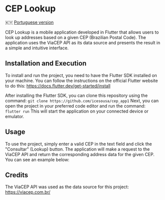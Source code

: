 # CEP Lookup
:cayman_islands:	[Portuguese version](#README.md)

CEP Lookup is a mobile application developed in Flutter that allows users to look up addresses based on a given CEP (Brazilian Postal Code). The application uses the ViaCEP API as its data source and presents the result in a simple and intuitive interface.

## Installation and Execution

To install and run the project, you need to have the Flutter SDK installed on your machine. You can follow the instructions on the official Flutter website to do this: https://docs.flutter.dev/get-started/install

After installing the Flutter SDK, you can clone this repository using the command:
`
git clone https://github.com/icesousa/cep_app1
`
Next, you can open the project in your preferred code editor and run the command:
`
flutter run
`
This will start the application on your connected device or emulator.

## Usage

To use the project, simply enter a valid CEP in the text field and click the "Consultar" (Lookup) button. The application will make a request to the ViaCEP API and return the corresponding address data for the given CEP. You can see an example below:

## Credits

The ViaCEP API was used as the data source for this project: https://viacep.com.br/
